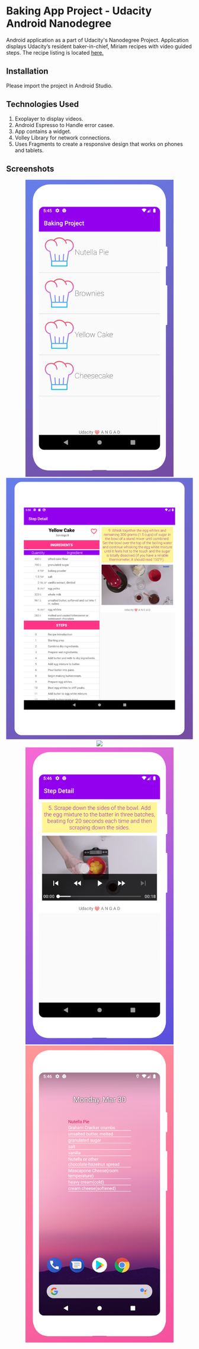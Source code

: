 # Baking App Project - Udacity Android Nanodegree

Android application as a part of Udacity's Nanodegree Project. Application displays Udacity’s resident baker-in-chief, Miriam recipes with video guided steps. The recipe listing is located [here.](http://go.udacity.com/android-baking-app-json)

## Installation

Please import the project in Android Studio. 

## Technologies Used

1. Exoplayer to display videos.
2. Android Espresso to Handle error casee.
3. App contains a widget.
4. Volley Library for network connections.
5. Uses Fragments to create a responsive design that works on phones and tablets.

## Screenshots
<div align="center">
    <img src="https://github.com/angad305/baking-app-project-udacity/blob/master/Screenshots/Google%20Pixel%203%201.png" width="400px"</img> 
</div>
    <img src="https://github.com/angad305/baking-app-project-udacity/blob/master/Screenshots/Nexus%209%201.png" width="800px"</img> 
</div>
<div align="center">
    <img src="https://github.com/angad305/baking-app-project-udacity/blob/master/Screenshots/Google%20Pixel%203%202" width="400px"</img> 
</div>
<div align="center">
    <img src="https://github.com/angad305/baking-app-project-udacity/blob/master/Screenshots/Google%20Pixel%203%203.png" width="400px"</img> 
</div>
    <div align="center">
    <img src="https://github.com/angad305/baking-app-project-udacity/blob/master/Screenshots/Google%20Pixel%203%204.png" width="400px"</img> 
</div>
